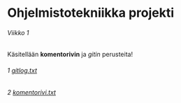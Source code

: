 # Ohjelmistotekniikka projekti

###### Viikko 1

Käsitellään **komentorivin** ja *gitin* perusteita!


###### 1 [gitlog.txt](https://github.com/SJET-Code/ot-harjoitustyo/blob/master/laskarit/viikko1/gitlog.txt)

###### 2 [komentorivi.txt](https://github.com/SJET-Code/ot-harjoitustyo/blob/master/laskarit/viikko1/komentorivi.txt)
